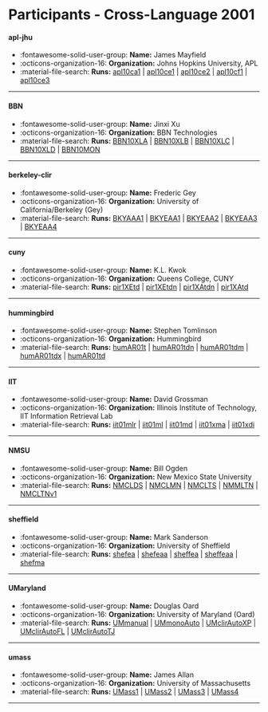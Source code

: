 # Participants - Cross-Language 2001 

#### apl-jhu
 - :fontawesome-solid-user-group: **Name:** James Mayfield
 - :octicons-organization-16: **Organization:** Johns Hopkins University, APL
 - :material-file-search: **Runs:** [apl10ca1](./runs.md#apl10ca1) | [apl10ce1](./runs.md#apl10ce1) | [apl10ce2](./runs.md#apl10ce2) | [apl10cf1](./runs.md#apl10cf1) | [apl10ce3](./runs.md#apl10ce3)

---
#### BBN
 - :fontawesome-solid-user-group: **Name:** Jinxi Xu
 - :octicons-organization-16: **Organization:** BBN Technologies
 - :material-file-search: **Runs:** [BBN10XLA](./runs.md#bbn10xla) | [BBN10XLB](./runs.md#bbn10xlb) | [BBN10XLC](./runs.md#bbn10xlc) | [BBN10XLD](./runs.md#bbn10xld) | [BBN10MON](./runs.md#bbn10mon)

---
#### berkeley-clir
 - :fontawesome-solid-user-group: **Name:** Frederic Gey
 - :octicons-organization-16: **Organization:** University of California/Berkeley (Gey)
 - :material-file-search: **Runs:** [BKYAAA1](./runs.md#bkyaaa1) | [BKYEAA1](./runs.md#bkyeaa1) | [BKYEAA2](./runs.md#bkyeaa2) | [BKYEAA3](./runs.md#bkyeaa3) | [BKYEAA4](./runs.md#bkyeaa4)

---
#### cuny
 - :fontawesome-solid-user-group: **Name:** K.L. Kwok
 - :octicons-organization-16: **Organization:** Queens College, CUNY
 - :material-file-search: **Runs:** [pir1XEtd](./runs.md#pir1xetd) | [pir1XEtdn](./runs.md#pir1xetdn) | [pir1XAtdn](./runs.md#pir1xatdn) | [pir1XAtd](./runs.md#pir1xatd)

---
#### hummingbird
 - :fontawesome-solid-user-group: **Name:** Stephen Tomlinson
 - :octicons-organization-16: **Organization:** Hummingbird
 - :material-file-search: **Runs:** [humAR01t](./runs.md#humar01t) | [humAR01tdn](./runs.md#humar01tdn) | [humAR01tdm](./runs.md#humar01tdm) | [humAR01tdx](./runs.md#humar01tdx) | [humAR01td](./runs.md#humar01td)

---
#### IIT
 - :fontawesome-solid-user-group: **Name:** David Grossman
 - :octicons-organization-16: **Organization:** Illinois Institute of Technology, IIT Information Retrieval Lab
 - :material-file-search: **Runs:** [iit01mlr](./runs.md#iit01mlr) | [iit01ml](./runs.md#iit01ml) | [iit01md](./runs.md#iit01md) | [iit01xma](./runs.md#iit01xma) | [iit01xdi](./runs.md#iit01xdi)

---
#### NMSU
 - :fontawesome-solid-user-group: **Name:** Bill Ogden
 - :octicons-organization-16: **Organization:** New Mexico State University
 - :material-file-search: **Runs:** [NMCLDS](./runs.md#nmclds) | [NMCLMN](./runs.md#nmclmn) | [NMCLTS](./runs.md#nmclts) | [NMMLTN](./runs.md#nmmltn) | [NMCLTNv1](./runs.md#nmcltnv1)

---
#### sheffield
 - :fontawesome-solid-user-group: **Name:** Mark Sanderson
 - :octicons-organization-16: **Organization:** University of Sheffield
 - :material-file-search: **Runs:** [shefea](./runs.md#shefea) | [shefeaa](./runs.md#shefeaa) | [sheffea](./runs.md#sheffea) | [sheffeaa](./runs.md#sheffeaa) | [shefma](./runs.md#shefma)

---
#### UMaryland
 - :fontawesome-solid-user-group: **Name:** Douglas Oard
 - :octicons-organization-16: **Organization:** University of Maryland (Oard)
 - :material-file-search: **Runs:** [UMmanual](./runs.md#ummanual) | [UMmonoAuto](./runs.md#ummonoauto) | [UMclirAutoXP](./runs.md#umclirautoxp) | [UMclirAutoFL](./runs.md#umclirautofl) | [UMclirAutoTJ](./runs.md#umclirautotj)

---
#### umass
 - :fontawesome-solid-user-group: **Name:** James Allan
 - :octicons-organization-16: **Organization:** University of Massachusetts
 - :material-file-search: **Runs:** [UMass1](./runs.md#umass1) | [UMass2](./runs.md#umass2) | [UMass3](./runs.md#umass3) | [UMass4](./runs.md#umass4)

---
